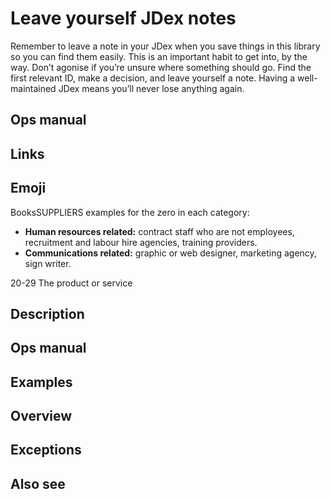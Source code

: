 # Leave yourself JDex notes

Remember to leave a note in your JDex when you save things in this library so you can find them easily. This is an important habit to get into, by the way. Don’t agonise if you’re unsure where something should go. Find the first relevant ID, make a decision, and leave yourself a note. Having a well-maintained JDex means you’ll never lose anything again.

## Ops manual

## Links

## Emoji

BooksSUPPLIERS examples for the zero in each category:

- **Human resources related:** contract staff who are not employees, recruitment and labour hire agencies, training providers.
- **Communications related:** graphic or web designer, marketing agency, sign writer.

20-29 The product or service

## Description

## Ops manual

## Examples

## Overview

## Exceptions

## Also see

